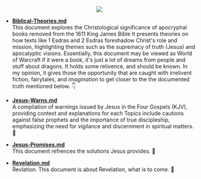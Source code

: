 <p align="center">
  <img src="https://github.com/user-attachments/assets/ed07f7a8-df07-4c00-a7cb-ff6b5a8cef62" />
</p>

- **[Biblical-Theories.md](https://github.com/BubbleSquish/Bible-Fun/blob/main/Biblical-Theories.md)**  
This document explores the Christological significance of apocryphal books removed from the 1611 King James Bible It presents theories on how texts like 1 Esdras and 2 Esdras foreshadow Christ's role and mission, highlighting themes such as the supremacy of truth (Jesus) and apocalyptic visions. Essentially, this document may be viewed as World of Warcraft if it were a book, it's just a lot of dreams from people and stuff about dragons. It holds some relivence, and should be known. In my opinion, it gives those the opportunity that are caught with irrelivent fiction, fairytales, and _imagination_ to get closer to the the documented truth mentioned below. 👇

- **[Jesus-Warns.md](https://github.com/BubbleSquish/Bible-Fun/blob/main/Jesus-Warns.md)**  
A compilation of warnings issued by Jesus in the Four Gospels (KJV), providing context and explanations for each Topics include cautions against false prophets and the importance of true discipleship, emphasizing the need for vigilance and discernment in spiritual matters. 📓

- **[Jesus-Promises.md](https://github.com/BubbleSquish/Bible-Fun/blob/main/Jesus-Promises.md)**  
This document refrences the solutions Jesus provides. 📕

- **[Revelation.md](https://github.com/BubbleSquish/Bible-Fun/blob/main/Revelation.md)**  
Revlation. This document is about Revelation, what is to come. 📖
